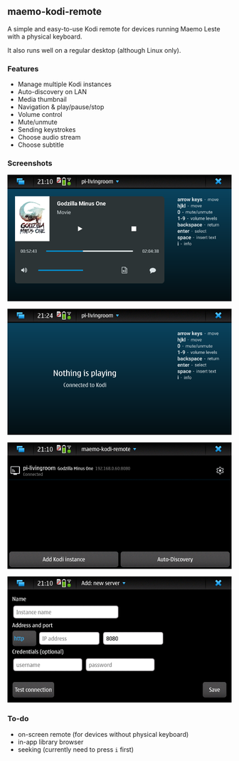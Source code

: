 ## maemo-kodi-remote

A simple and easy-to-use Kodi remote for devices running Maemo Leste with a physical keyboard.

It also runs well on a regular desktop (although Linux only).

### Features

- Manage multiple Kodi instances
- Auto-discovery on LAN
- Media thumbnail
- Navigation & play/pause/stop
- Volume control
- Mute/unmute
- Sending keystrokes
- Choose audio stream
- Choose subtitle

### Screenshots

![](src/assets/screenshots/player.png)

![](src/assets/screenshots/idle.png)

![](src/assets/screenshots/overview.png)

![](src/assets/screenshots/new.png)

### To-do

- on-screen remote (for devices without physical keyboard)
- in-app library browser
- seeking (currently need to press `i` first)
